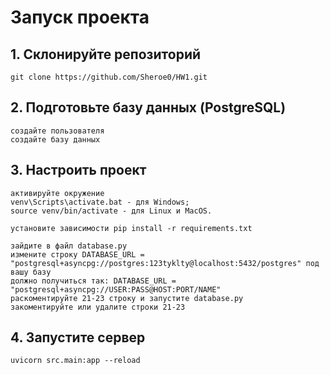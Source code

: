 # Запуск проекта

## 1. Склонируйте репозиторий
```
git clone https://github.com/Sheroe0/HW1.git
```
## 2. Подготовьте базу данных (PostgreSQL)
```
создайте пользователя
создайте базу данных
```
## 3. Настроить проект
```
активируйте окружение
venv\Scripts\activate.bat - для Windows;
source venv/bin/activate - для Linux и MacOS.

установите зависимости pip install -r requirements.txt

зайдите в файл database.py
измените строку DATABASE_URL = "postgresql+asyncpg://postgres:123tyklty@localhost:5432/postgres" под вашу базу
должно получиться так: DATABASE_URL = "postgresql+asyncpg://USER:PASS@HOST:PORT/NAME"
раскоментируйте 21-23 строку и запустите database.py
закоментируйте или удалите строки 21-23
```
## 4. Запустите сервер
```
uvicorn src.main:app --reload
```
